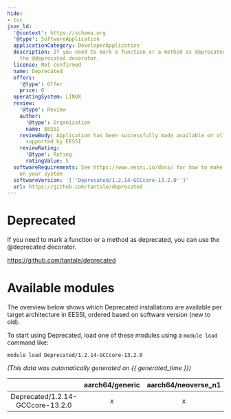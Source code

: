 ```yaml
---
hide:
- toc
json_ld:
  '@context': https://schema.org
  '@type': SoftwareApplication
  applicationCategory: DeveloperApplication
  description: If you need to mark a function or a method as deprecated, you can use
    the @deprecated decorator.
  license: Not confirmed
  name: Deprecated
  offers:
    '@type': Offer
    price: 0
  operatingSystem: LINUX
  review:
    '@type': Review
    author:
      '@type': Organization
      name: EESSI
    reviewBody: Application has been successfully made available on all architectures
      supported by EESSI
    reviewRating:
      '@type': Rating
      ratingValue: 5
  softwareRequirements: See https://www.eessi.io/docs/ for how to make EESSI available
    on your system
  softwareVersion: '[''Deprecated/1.2.14-GCCcore-13.2.0'']'
  url: https://github.com/tantale/deprecated
---
```


Deprecated
==========


If you need to mark a function or a method as deprecated, you can use the @deprecated decorator.

https://github.com/tantale/deprecated
# Available modules


The overview below shows which Deprecated installations are available per target architecture in EESSI, ordered based on software version (new to old).

To start using Deprecated, load one of these modules using a `module load` command like:

```shell
module load Deprecated/1.2.14-GCCcore-13.2.0
```

*(This data was automatically generated on {{ generated_time }})*

| |aarch64/generic|aarch64/neoverse_n1|aarch64/neoverse_v1|aarch64/nvidia/grace|x86_64/generic|x86_64/amd/zen2|x86_64/amd/zen3|x86_64/amd/zen4|x86_64/intel/cascadelake|x86_64/intel/haswell|x86_64/intel/icelake|x86_64/intel/sapphirerapids|x86_64/intel/skylake_avx512|
| :---: | :---: | :---: | :---: | :---: | :---: | :---: | :---: | :---: | :---: | :---: | :---: | :---: | :---: |
|Deprecated/1.2.14-GCCcore-13.2.0|x|x|x|x|x|x|x|x|x|x|x|x|x|
